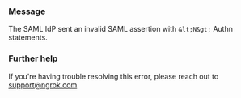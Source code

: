
### Message
The SAML IdP sent an invalid SAML assertion with `&lt;N&gt;` Authn statements.

### Further help
If you're having trouble resolving this error, please reach out to [support@ngrok.com](mailto:support@ngrok.com?subject=Help%20with%20ERR_NGROK_5311)

